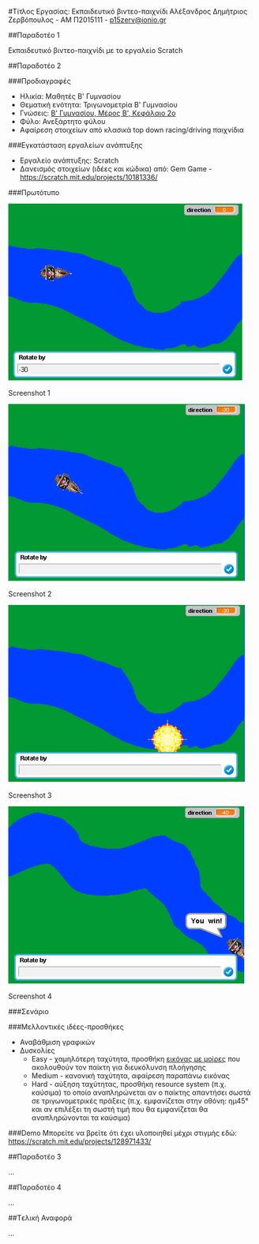 #Τίτλος Εργασίας: Εκπαιδευτικό βιντεο-παιχνίδι
Αλέξανδρος Δημήτριος Ζερβόπουλος - ΑΜ Π2015111 - p15zerv@ionio.gr

##Παραδοτέο 1

Εκπαιδευτικό βιντεο-παιχνίδι με το εργαλείο Scratch

##Παραδοτέο 2

###Προδιαγραφές

* Ηλικία: Μαθητές Β' Γυμνασίου
* Θεματική ενότητα: Τριγωνομετρία Β' Γυμνασίου
* Γνώσεις: [Β' Γυμνασίου, Μέρος Β', Κεφάλαιο 2ο](http://ebooks.edu.gr/modules/ebook/show.php/DSGYM-B105/372/2488,9572/)
* Φύλο: Ανεξάρτητο φύλου
* Αφαίρεση στοιχείων από κλασικά top down racing/driving παιχνίδια

###Εγκατάσταση εργαλείων ανάπτυξης

* Εργαλείο ανάπτυξης: Scratch
* Δανεισμός στοιχείων (ιδέες και κώδικα) από: Gem Game - https://scratch.mit.edu/projects/10181336/

###Πρωτότυπο

![Screenshot 1](Screenshot_1.png)

Screenshot 1

![Screenshot 2](Screenshot_2.png)

Screenshot 2

![Screenshot 3](Screenshot_3.png)

Screenshot 3

![Screenshot 4](Screenshot_4.png)

Screenshot 4

###Σενάριο



###Μελλοντικές ιδέες-προσθήκες
* Αναβάθμιση γραφικών
* Δυσκολίες
  * Easy - χαμηλότερη ταχύτητα, προσθήκη [εικόνας με μοίρες](http://dide.ker.sch.gr/ekfe/epiloges/3_prot_peiramata/Image49.jpg) που ακολουθούν τον παίκτη για διευκόλυνση πλοήγησης
  * Medium - κανονική ταχύτητα, αφαίρεση παραπάνω εικόνας
  * Hard - αύξηση ταχύτητας, προσθήκη resource system (π.χ. καύσιμα) το οποίο αναπληρώνεται αν ο παίκτης απαντήσει σωστά σε τριγωνομετρικές πράξεις (π.χ. εμφανίζεται στην οθόνη: ημ45° και αν επιλέξει τη σωστή τιμή που θα εμφανίζεται θα αναπληρώνονται τα καύσιμα)
  
###Demo
Μπορείτε να βρείτε ότι έχει υλοποιηθεί μέχρι στιγμής εδώ: https://scratch.mit.edu/projects/128971433/

##Παραδοτέο 3

...

##Παραδοτέο 4

...

##Tελική Αναφορά

...
